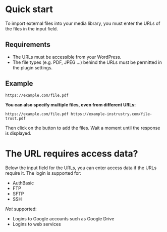 # Quick start

To import external files into your media library, you must enter the URLs of the files in the input field.

## Requirements

* The URLs must be accessible from your WordPress.
* The file types (e.g. PDF, JPEG ...) behind the URLs must be permitted in the plugin settings.

## Example

`https://example.com/file.pdf`

**You can also specify multiple files, even from different URLs:**

`https://example.com/file.pdf
https://example-instrustry.com/file-trust.pdf`

Then click on the button to add the files. Wait a moment until the response is displayed.

# The URL requires access data?

Below the input field for the URLs, you can enter access data if the URLs require it. The login is supported for:

* AuthBasic
* FTP
* SFTP
* SSH

_Not_ supported:

* Logins to Google accounts such as Google Drive
* Logins to web services
